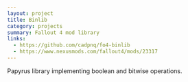 ```yaml
---
layout: project
title: Binlib
category: projects
summary: Fallout 4 mod library
links:
  - https://github.com/cadpnq/fo4-binlib
  - https://www.nexusmods.com/fallout4/mods/23317
---
```


Papyrus library implementing boolean and bitwise operations.